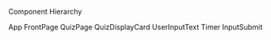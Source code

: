 Component Hierarchy

App
  FrontPage
  QuizPage
    QuizDisplayCard
      UserInputText
        Timer
      InputSubmit


